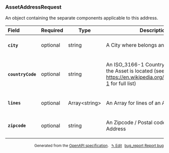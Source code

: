 <!--- This is a generated file, do not edit! -->
<!--- [START woosmap_http_schema_assetaddressrequest] -->
<h3 class="schema-object" id="AssetAddressRequest">AssetAddressRequest</h3>

An object containing the separate components applicable to this address.

| Field                                                                                                              | Required | Type                | Description                                                                                                                                                                                                                     |
| :----------------------------------------------------------------------------------------------------------------- | -------- | ------------------- | ------------------------------------------------------------------------------------------------------------------------------------------------------------------------------------------------------------------------------- |
| <h4 id="AssetAddressRequest-city" class="add-link schema-object-property-key"><code>city</code></h4>               | optional | string              | <div class="nonref-property-description"><p>A City where belongs an Asset</p></div>                                                                                                                                             |
| <h4 id="AssetAddressRequest-countryCode" class="add-link schema-object-property-key"><code>countryCode</code></h4> | optional | string              | <div class="nonref-property-description"><p>An ISO_3166-1 Country Code where the Asset is located (see <a href="https://en.wikipedia.org/wiki/ISO_3166-1">https://en.wikipedia.org/wiki/ISO_3166-1</a> for full list)</p></div> |
| <h4 id="AssetAddressRequest-lines" class="add-link schema-object-property-key"><code>lines</code></h4>             | optional | Array&lt;string&gt; | <div class="nonref-property-description"><p>An Array for lines of an Asset Address</p></div>                                                                                                                                    |
| <h4 id="AssetAddressRequest-zipcode" class="add-link schema-object-property-key"><code>zipcode</code></h4>         | optional | string              | <div class="nonref-property-description"><p>An Zipcode / Postal code of an Asset Address</p></div>                                                                                                                              |

<p style="text-align: right; font-size: smaller;">Generated from the <a data-label="openapi-github" href="https://github.com/woosmap/openapi-specification" title="Woosmap OpenAPI Specification" class="external">OpenAPI specification</a>.
<a data-label="openapi-github-woosmap-http-schema-assetaddressrequest" data-action="edit" style="margin-left: 5px;" href="https://github.com/woosmap/openapi-specification/blob/main/specification/schemas/AssetAddressRequest.yml" title="Edit on GitHub">✎ Edit</a>
<a data-label="openapi-github-woosmap-http-schema-assetaddressrequest" data-action="bug" style="margin-left: 5px;" href="https://github.com/woosmap/openapi-specification/issues/new?assignees=&labels=type%3A+bug%2C+triage+me&template=bug_report.md&title=[schemas] Bug - AssetAddressRequest" title="File bug for schemas on GitHub"><span class="material-icons">bug_report</span> Report bug</a>
</p>

<!--- [END woosmap_http_schema_assetaddressrequest] -->
